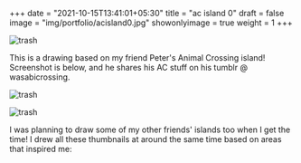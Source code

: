 +++
date = "2021-10-15T13:41:01+05:30"
title = "ac island 0"
draft = false
image = "img/portfolio/acisland0.jpg"
showonlyimage = true
weight = 1
+++

![trash](/img/portfolio/acisland0.jpg)

This is a drawing based on my friend Peter's Animal Crossing island! Screenshot is below, and he shares his AC stuff on his tumblr @ wasabicrossing.

![trash](/img/extra/ptr0.jpg)

![trash](/img/extra/acisland0_ex0.jpg)

I was planning to draw some of my other friends' islands too when I get the time! I drew all these thumbnails at around the same time based on areas that inspired me:
